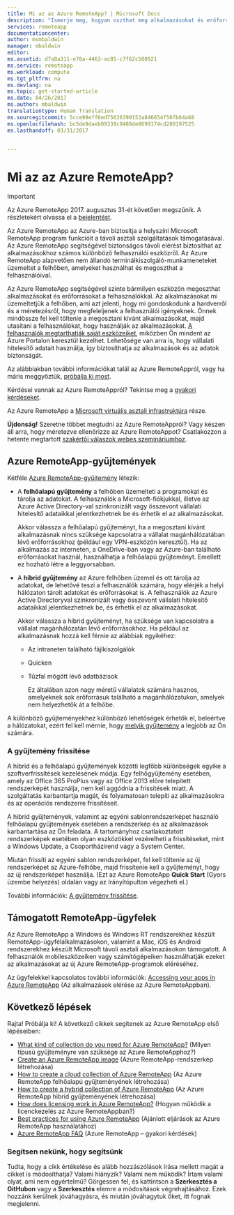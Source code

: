 ```yaml
---
title: Mi az az Azure RemoteApp? | Microsoft Docs
description: "Ismerje meg, hogyan oszthat meg alkalmazásokat és erőforrásokat bármilyen eszközön az Azure RemoteAppon keresztül."
services: remoteapp
documentationcenter: 
author: msmbaldwin
manager: mbaldwin
editor: 
ms.assetid: d7a8a311-e70a-4463-ac85-c7f62c500921
ms.service: remoteapp
ms.workload: compute
ms.tgt_pltfrm: na
ms.devlang: na
ms.topic: get-started-article
ms.date: 04/26/2017
ms.author: mbaldwin
translationtype: Human Translation
ms.sourcegitcommit: 5cce99eff6ed75636399153a846654f56fb64a68
ms.openlocfilehash: bc5de9daeb09339c9488de8699174cd280197525
ms.lasthandoff: 03/31/2017


---
```

# <a name="what-is-azure-remoteapp"></a>Mi az az Azure RemoteApp?
> [!IMPORTANT]
> Az Azure RemoteApp 2017. augusztus 31-ét követően megszűnik. A részletekért olvassa el a [bejelentést](https://go.microsoft.com/fwlink/?linkid=821148).
> 
> 

Az Azure RemoteApp az Azure-ban biztosítja a helyszíni Microsoft RemoteApp program funkcióit a távoli asztali szolgáltatások támogatásával. Az Azure RemoteApp segítségével biztonságos távoli elérést biztosíthat az alkalmazásokhoz számos különböző felhasználói eszközről. Az Azure RemoteApp alapvetően nem állandó terminálkiszolgáló-munkameneteket üzemeltet a felhőben, amelyeket használhat és megoszthat a felhasználóival.

Az Azure RemoteApp segítségével szinte bármilyen eszközön megoszthat alkalmazásokat és erőforrásokat a felhasználókkal. Az alkalmazásokat mi üzemeltetjük a felhőben, ami azt jelenti, hogy mi gondoskodunk a hardverről és a méretezésről, hogy megfeleljenek a felhasználói igényeknek. Önnek mindössze fel kell töltenie a megosztani kívánt alkalmazásokat, majd utasítani a felhasználókat, hogy használják az alkalmazásokat. [A felhasználók megtarthatják saját eszközeiket](remoteapp-clients.md), miközben Ön mindent az Azure Portalon keresztül kezelhet. Lehetősége van arra is, hogy vállalati hitelesítő adatait használja, így biztosíthatja az alkalmazások és az adatok biztonságát.

Az alábbiakban további információkat talál az Azure RemoteAppról, vagy ha máris meggyőztük, [próbálja ki most](https://azure.microsoft.com/services/remoteapp/).

Kérdései vannak az Azure RemoteAppról? Tekintse meg a [gyakori kérdéseket](remoteapp-faq.md).

Az Azure RemoteApp a [Microsoft virtuális asztali infrastruktúra](http://www.microsoft.com/server-cloud/products/virtual-desktop-infrastructure/explore.aspx) része.

**Újdonság!** Szeretne többet megtudni az Azure RemoteAppról? Vagy készen áll arra, hogy méretezve ellenőrizze az Azure RemoteAppot? Csatlakozzon a hetente megtartott [szakértői válaszok webes szemináriumhoz](https://azureinfo.microsoft.com/AzureRemoteAppAskTheExperts-Registration-Page.html?ls=Website).

## <a name="azure-remoteapp-collections"></a>Azure RemoteApp-gyűjtemények
Kétféle [Azure RemoteApp-gyűjtemény](remoteapp-collections.md) létezik:

* A **felhőalapú gyűjtemény** a felhőben üzemelteti a programokat és tárolja az adatokat. A felhasználók a Microsoft-fiókjukkal, illetve az Azure Active Directory-val szinkronizált vagy összevont vállalati hitelesítő adataikkal jelentkezhetnek be és érhetik el az alkalmazásokat.
  
    Akkor válassza a felhőalapú gyűjteményt, ha a megosztani kívánt alkalmazásnak nincs szüksége kapcsolatra a vállalat magánhálózatában lévő erőforrásokhoz (például egy VPN-eszközön keresztül). Ha az alkalmazás az interneten, a OneDrive-ban vagy az Azure-ban található erőforrásokat használ, használhatja a felhőalapú gyűjteményt. Emellett ez hozható létre a leggyorsabban.
* A **hibrid gyűjtemény** az Azure felhőben üzemel és ott tárolja az adatokat, de lehetővé teszi a felhasználók számára, hogy elérjék a helyi hálózaton tárolt adatokat és erőforrásokat is. A felhasználók az Azure Active Directoryval szinkronizált vagy összevont vállalati hitelesítő adataikkal jelentkezhetnek be, és érhetik el az alkalmazásokat.
  
    Akkor válassza a hibrid gyűjteményt, ha szüksége van kapcsolatra a vállalat magánhálózatán lévő erőforrásokhoz. Ha például az alkalmazásnak hozzá kell férnie az alábbiak egyikéhez:
  
  * Az intraneten található fájlkiszolgálók
  * Quicken
  * Tűzfal mögött lévő adatbázisok
    
    Ez általában azon nagy méretű vállalatok számára hasznos, amelyeknek sok erőforrásuk található a magánhálózatukon, amelyek nem helyezhetők át a felhőbe.

A különböző gyűjteményekhez különböző lehetőségek érhetők el, beleértve a hálózatokat, ezért fel kell mérnie, hogy [melyik gyűjtemény](remoteapp-collections.md) a legjobb az Ön számára. 

### <a name="updating-your-collection"></a>A gyűjtemény frissítése
A hibrid és a felhőalapú gyűjtemények közötti legfőbb különbségek egyike a szoftverfrissítések kezelésének módja. Egy felhőgyűjtemény esetében, amely az Office 365 ProPlus vagy az Office 2013 előre telepített rendszerképét használja, nem kell aggódnia a frissítések miatt. A szolgáltatás karbantartja magát, és folyamatosan telepíti az alkalmazásokra és az operációs rendszerre frissítéseit.

A hibrid gyűjtemények, valamint az egyéni sablonrendszerképet használó felhőalapú gyűjtemények esetében a rendszerkép és az alkalmazások karbantartása az Ön feladata. A tartományhoz csatlakoztatott rendszerképek esetében olyan eszközökkel vezérelheti a frissítéseket, mint a Windows Update, a Csoportházirend vagy a System Center.

Miután frissíti az egyéni sablon rendszerképet, fel kell töltenie az új rendszerképet az Azure-felhőbe, majd frissítenie kell a gyűjteményt, hogy az új rendszerképet használja. (Ezt az Azure RemoteApp **Quick Start** (Gyors üzembe helyezés) oldalán vagy az Irányítópulton végezheti el.)

További információk: [A gyűjtemény frissítése](remoteapp-update.md).

## <a name="supported-remoteapp-clients"></a>Támogatott RemoteApp-ügyfelek
Az Azure RemoteApp a Windows és Windows RT rendszerekhez készült RemoteApp-ügyfélalkalmazásokon, valamint a Mac, iOS és Android rendszerekhez készült Microsoft távoli asztali alkalmazásokon támogatott. A felhasználók mobileszközeiken vagy számítógépeiken használhatják ezeket az alkalmazásokat az új Azure RemoteApp-programok eléréséhez.

Az ügyfelekkel kapcsolatos további információk: [Accessing your apps in Azure RemoteApp](remoteapp-clients.md) (Az alkalmazások elérése az Azure RemoteAppban).

## <a name="next-steps"></a>Következő lépések
Rajta! Próbálja ki! A következő cikkek segítenek az Azure RemoteApp első lépéseiben:

* [What kind of collection do you need for Azure RemoteApp?](remoteapp-collections.md) (Milyen típusú gyűjteményre van szüksége az Azure RemoteApphoz?)
* [Create an Azure RemoteApp image](remoteapp-imageoptions.md) (Azure RemoteApp-rendszerkép létrehozása)
* [How to create a cloud collection of Azure RemoteApp](remoteapp-create-cloud-deployment.md) (Az Azure RemoteApp felhőalapú gyűjteményének létrehozása)
* [How to create a hybrid collection of Azure RemoteApp](remoteapp-create-hybrid-deployment.md) (Az Azure RemoteApp hibrid gyűjteményének létrehozása)
* [How does licensing work in Azure RemoteApp?](remoteapp-licensing.md) (Hogyan működik a licenckezelés az Azure RemoteAppban?)
* [Best practices for using Azure RemoteApp](remoteapp-bestpractices.md) (Ajánlott eljárások az Azure RemoteApp használatához)
* [Azure RemoteApp FAQ](remoteapp-faq.md) (Azure RemoteApp – gyakori kérdések)

### <a name="help-us-help-you"></a>Segítsen nekünk, hogy segítsünk
Tudta, hogy a cikk értékelése és alább hozzászólások írása mellett magát a cikket is módosíthatja? Valami hiányzik? Valami nem működik? Írtam valami olyat, ami nem egyértelmű? Görgessen fel, és kattintson a **Szerkesztés a GitHubon** vagy a **Szerkesztés** elemre a módosítások végrehajtásához. Ezek hozzánk kerülnek jóváhagyásra, és miután jóváhagytuk őket, itt fognak megjelenni.


